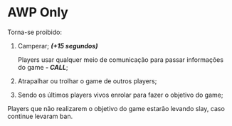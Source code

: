 # AWP Only

Torna-se proibido:

1. Camperar; _**\(+15 segundos\)**_

   Players usar qualquer meio de comunicação para passar informações do game _**- CALL**_;

2. Atrapalhar ou trolhar o game de outros players;
3. Sendo os últimos players vivos enrolar para fazer o objetivo do game;

Players que não realizarem o objetivo do game estarão levando slay, caso continue levaram ban.

